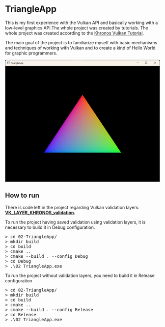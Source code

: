 # TriangleApp

This is my first experience with the Vulkan API and basically working with a low-level graphics API.The whole project was created by tutorials.  The whole project was created according to the [Khronos Vulkan Tutorial](https://docs.vulkan.org/tutorial/latest/00_Introduction.html).

The main goal of the project is to familiarize myself with basic mechanisms and techniques of working with Vulkan and to create a kind of Hello World for graphic programmers.

![02-TriangleApp](https://github.com/ForgeCor3/VulkanLearning/blob/master/images/02-TriangleApp.jpg?raw=true)

## How to run

There is code left in the project regarding Vulkan validation layers: <b>[VK_LAYER_KHRONOS_validation](https://vulkan.lunarg.com/doc/view/1.3.204.1/windows/khronos_validation_layer.html).</b>

To run the project having saved validation using validation layers, it is necessary to build it in Debug configuration.
<pre>
> cd 02-TriangleApp/
> mkdir build
> cd build
> cmake ..
> cmake --build . --config Debug
> cd Debug
> .\02_TriangleApp.exe
</pre>

To run the project without validation layers, you need to build it in Release configuration
<pre>
> cd 02-TriangleApp/
> mkdir build
> cd build
> cmake ..
> cmake --build . --config Release
> cd Release
> .\02_TriangleApp.exe
</pre>
